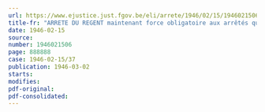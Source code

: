 ```yaml
---
url: https://www.ejustice.just.fgov.be/eli/arrete/1946/02/15/1946021506/justel
title-fr: "ARRETE DU REGENT maintenant force obligatoire aux arrêtés qui ont été pris en matière de grâce, durant l'occupation ennemie, par le secrétaire général du Ministère de la Justice et par ceux qui ont exercé ses fonctions"
date: 1946-02-15
source:
number: 1946021506
page: 888888
case: 1946-02-15/37
publication: 1946-03-02
starts:
modifies:
pdf-original:
pdf-consolidated:
---
```


